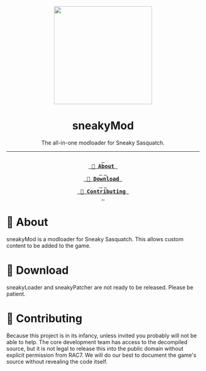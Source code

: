 <div align="center">
  <img width="256" src="https://external-content.duckduckgo.com/iu/?u=https%3A%2F%2Fassets1.ignimgs.com%2F2020%2F04%2F23%2Fsneaky-sasquatch---button-fin-1587672785044.jpg&f=1&nofb=1&ipt=0ff91a4f50038135d793cc84b6b4290b0211fcc0d57aac05e8c53996e8edd214&ipo=images" />
  <h1>sneakyMod</h1>
  <p>The all-in-one modloader for Sneaky Sasquatch.</p>
  
  ---

  **[<kbd> <br> 📝 About <br> </kbd>][About]**
  **[<kbd> <br> 📂 Download <br> </kbd>][About]**
  **[<kbd> <br> 🤝 Contributing <br> </kbd>][Contributing]**
</div>

# 📝 About
sneakyMod is a modloader for Sneaky Sasquatch. This allows custom content to be added to the game.

# 📂 Download
sneakyLoader and sneakyPatcher are not ready to be released. Please be patient.

# 🤝 Contributing
Because this project is in its infancy, unless invited you probably will not be able to help.
The core development team has access to the decompiled source,
but it is not legal to release this into the public domain without
explicit permission from RAC7.
We will do our best to document the game's source
without revealing the code itself.

<!-- Link variables -->
[About]: #about
[Download]: #download
[Contributing]: #contributing
